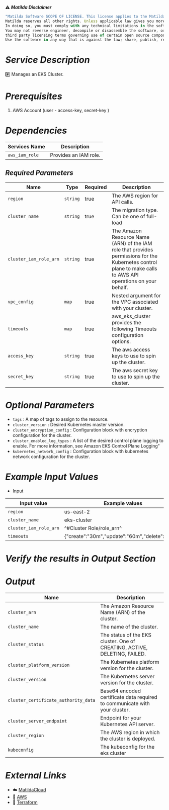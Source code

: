 :warning: ***Matilda Disclaimer***
```javascript
"Matilda Software SCOPE OF LICENSE. This license applies to the Matilda cloud product. The software is licensed, not sold. This agreement only gives you some rights to use the software. 
Matilda reserves all other rights. Unless applicable law gives you more rights despite this limitation, you may use the software only as expressly permitted in this agreement. 
In doing so, you must comply with any technical limitations in the software that only allow you to use it in certain ways. 
You may not reverse engineer, decompile or disassemble the software, or otherwise attempt to derive the source code for the software except and solely to the extent required by 
third party licensing terms governing use of certain open source components that may be included in the software; remove, minimize, block or modify any notices of Matilda or its suppliers in the software; 
Use the software in any way that is against the law; share, publish, rent or lease the software, or provide the software as a offering for others to use."
```

# *Service Description*
:hash: Manages an EKS Cluster.

# *Prerequisites*
1. AWS Account (user - access-key, secret-key )

# *Dependencies*
| **Services Name**                              | **Description**                                                                       |
|------------------------------------------------|---------------------------------------------------------------------------------------|
| `aws_iam_role`                                 | Provides an IAM role.                                                                 |



## *Required Parameters*
| Name | Type | Required | Description |
| --- | --- | --- | --- |
| `region` | `string` | true | The AWS region for API calls. |
| `cluster_name` | `string` | true | The migration type. Can be one of full-load | cdc | full-load-and-cdc. |
| `cluster_iam_role_arn` | `string` | true | The Amazon Resource Name (ARN) of the IAM role that provides permissions for the Kubernetes control plane to make calls to AWS API operations on your behalf. |
| `vpc_config` | `map` | true | Nested argument for the VPC associated with your cluster. |
| `timeouts` | `map` | true | aws_eks_cluster provides the following Timeouts configuration options. |
| `access_key` | `string` | true | The aws access keys to use to spin up the cluster. |
| `secret_key` | `string` | true | The aws secret key to use to spin up the cluster. |


# *Optional Parameters*
* `tags` : 	A map of tags to assign to the resource.
* `cluster_version` : 	Desired Kubernetes master version.
* `cluster_encryption_config` : Configuration block with encryption configuration for the cluster.
* `cluster_enabled_log_types` : A list of the desired control plane logging to enable. For more information, see Amazon EKS Control Plane Logging"
* `kubernetes_network_config` : Configuration block with kubernetes network configuration for the cluster.

# *Example Input Values*
* Input

| Input value                             | Example values                                                                           |
|-----------------------------------------|------------------------------------------------------------------------------------------|
| `region`                                | us-east-2                                                                                | 
| `cluster_name`                          | eks-cluster                                                                              | 
| `cluster_iam_role_arn`                  | ^#Cluster Role/role_arn^                                                                 | 
| `timeouts`                              | {"create":"30m","update":"60m","delete":"15m"}                                           | 



# *Verify the results in Output Section*
# *Output*
| Name | Description |
| ------------- | ------------- |
|  `cluster_arn` | The Amazon Resource Name (ARN) of the cluster.|
|  `cluster_name` | The name of the cluster. |
|  `cluster_status` | The status of the EKS cluster. One of CREATING, ACTIVE, DELETING, FAILED. |
|  `cluster_platform_version` | The Kubernetes platform version for the cluster. |
|  `cluster_version` | The Kubernetes server version for the cluster. |
|  `cluster_certificate_authority_data` | Base64 encoded certificate data required to communicate with your cluster. |
|  `cluster_server_endpoint` | Endpoint for your Kubernetes API server. |
|  `cluster_region` | The AWS region in which the cluster is deployed. |
|  `kubeconfig` | The kubeconfig for the eks cluster |


# *External Links*
* :cloud: [MatildaCloud](https://www.matildacloud.com/docs/ "Matildacloud")
* :link: [AWS](https://aws.amazon.com/console/)
* :link: [Terraform](https://registry.terraform.io/providers/hashicorp/aws/latest/docs)



